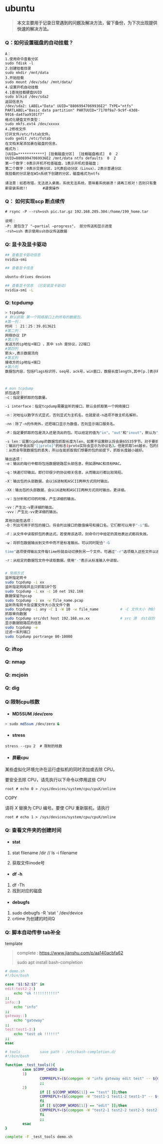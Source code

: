 # ubuntu

>#### 本文主要用于记录日常遇到的问题及解决方法，留下备份，为下次出现提供快速的解决方法。



### Q：如何设置磁盘的自动挂载？

```shell
A：
1.使用命令查看分区
sudo fdisk -l  
2.创建挂载目录
sudo mkdir /mnt/data
3.开始挂载
sudo mount /dev/sda/ /mnt/data/
4.设置开机自动挂载
4.1查询挂载硬盘UUID
sudo blkid /dev/sda2
返回信息为
/dev/sda2: LABEL="Data" UUID="88069947069936E2" TYPE="ntfs" 
PARTLABEL="Basic data partition" PARTUUID="7170f9a7-9c9f-43d8-
9916-da47aa9101f7"
格式化硬盘文件类型：
sudo mkfs.ext4 /dev/xxxxx 
4.2修改文件
打开文件/etc/fstab文件。
sudo gedit /etc/fstab
在文档末尾添加裹在磁盘的信息。
格式为：
[UUID=************] [挂载磁盘分区]  [挂载磁盘格式]  0  2
UUID=88069947069936E2 /mnt/data ntfs defaults  0  2
第一个数字：0表示开机不检查磁盘，1表示开机检查磁盘；
第二个数字：0表示交换分区，1代表启动分区（Linux），2表示普通分区
我挂载的分区是在WIn系统下创建的分区，磁盘格式为ntfs
 
请注意：如若改错，无法进入桌面，系统无法系统，意味着系统崩溃！请再三核对！否则只有重新安装系统!!       #谨慎操作
```

### Q： 如何实现scp 断点续传

```shell
# rsync -P --rsh=ssh pic.tar.gz 192.168.205.304:/home/199_home.tar

说明：
-P: 是包含了 "–partial –progress"， 部分传送和显示进度
-rsh=ssh 表示使用ssh协议传送数据
```

### 	Q:  显卡及显卡驱动

```bash
## 查看显卡驱动信息
nvidia-smi  

## 查看显卡信息

ubuntu-drives devices 

## 查看显卡信息 （已安装显卡驱动）
nvidia-smi -L 
```





### Q:   tcpdump

```bash
> tcpdump 
# 默认抓取 第一个网络接口上的所有的数据包。
#第一列： 
时间 ： 21：25：39.013621
#第二列：
网络协议 IP
#第三列
发送方的ip地址+端口 ，其中 ssh 是协议，22端口
#第四列
箭头>,表示数据流向
#第五列
接收方的ip地址+端口
#第六列
数据包内容，包括Flags标识符，seq号，ack号，win窗口，数据长度length,其中[p.]表示PUSH标志位为1



# man tcpdump
抓包选项：
-c：指定要抓取的包数量。

-i interface：指定tcpdump需要监听的接口。默认会抓取第一个网络接口

-n：对地址以数字方式显式，否则显式为主机名，也就是说-n选项不做主机名解析。

-nn：除了-n的作用外，还把端口显示为数值，否则显示端口服务名。

-P：指定要抓取的包是流入还是流出的包。可以给定的值为"in"、"out"和"inout"，默认为"inout"。

-s len：设置tcpdump的数据包抓取长度为len，如果不设置默认将会是65535字节。对于要抓取的数据包较大时，长度设置不够可能会产生包截断，若出现包截断，
：输出行中会出现"[|proto]"的标志(proto实际会显示为协议名)。但是抓取len越长，包的处理时间越长，并且会减少tcpdump可缓存的数据包的数量，
：从而会导致数据包的丢失，所以在能抓取我们想要的包的前提下，抓取长度越小越好。

输出选项：
-e：输出的每行中都将包括数据链路层头部信息，例如源MAC和目标MAC。

-q：快速打印输出。即打印很少的协议相关信息，从而输出行都比较简短。

-X：输出包的头部数据，会以16进制和ASCII两种方式同时输出。

-XX：输出包的头部数据，会以16进制和ASCII两种方式同时输出，更详细。

-v：当分析和打印的时候，产生详细的输出。

-vv：产生比-v更详细的输出。
-vvv：产生比-vv更详细的输出。

其他功能性选项：
-D：列出可用于抓包的接口。将会列出接口的数值编号和接口名，它们都可以用于"-i"后。

-F：从文件中读取抓包的表达式。若使用该选项，则命令行中给定的其他表达式都将失效。

-w：将抓包数据输出到文件中而不是标准输出。可以同时配合"-G

time"选项使得输出文件每time秒就自动切换到另一个文件。可通过"-r"选项载入这些文件以进行分析和打印。

-r：从给定的数据包文件中读取数据。使用"-"表示从标准输入中读取。


# 常用方式
监听指定网卡
sudo tcpdump -i xx 
监听指定网段并且只抓取10个包
sudo tcpdump -i xx -c 10 net 192.168
数据保留为pcap
sudo tcpdump -i xx -w file_name.pcap
监听所有网卡及设置文件大小及文件个数
sudo tcpdump -i any -C 1 -W 10 -w file_name          # -C 文件大小（MB） -W 文件个数
抓取单向数据
sudo tcpdump src/dst host 192.168.xx.xx              # src 源  dst目的
显示数据链路层的信息
sudo tcpdump -e 
过滤一系列端口
sudo tcpdump portrange 80-10000
```

### Q:  iftop

### Q:  nmap 

### Q: mcjoin

### Q: dig 

### Q:限制cpu核数

- #### MD5SUM /dev/zero

```bash
> sudo md5sum /dev/zero & 
```

- #### stress

```bahs 
stress --cpu 2  # 限制的核数
```

- ####  屏蔽cpu

某些虚拟化环境允许在运行虚拟机的同时添加或去除 CPU。

要安全去除 CPU，请先执行以下命令以停用这些 CPU

```
root # echo 0 > /sys/devices/system/cpu/cpuX/online
```

COPY

请将 *X* 替换为 CPU 编号。要使 CPU 重新联机，请执行

```
root # echo 1 > /sys/devices/system/cpu/cpuX/online
```

### Q: 查看文件夹的创建时间

- #### stat

1. stat filename /dir   //       ls -i filename 

1. 获取文件inode号 

- #### df -h 

1. df -Th 
2. 找到对应的磁盘

- ####  debugfs

1. sudo debugfs -R 'stat  <Inode>'  /dev/device
2. crtime 为创建的时间Q

### Q: 脚本自动传参 tab补全

template

>complete   : https://www.jianshu.com/p/aa140acbfa62
>
>sudo apt install bash-completion

```bash
# demo.sh
#!/bin/bash

case "$1:$2:$3" in 
edit:test2-2:)
    echo "ok !!!!!!!!!!!"
;;
info::)
    echo "info"
;;
gateway::)
    echo "gateway"
;;
test:test1-3:)
	echo "test ok !!!!!!"
;;
esac 
```

```bash
# tools         save path : /etc/bash-completion.d/
#!/bin/bash

function _test_tools(){
        case $COMP_CWORD in
        1)
                COMPREPLY=($(compgen -W "info gateway edit test" -- ${COMP_WORDS[COMP_CWORD]}))
                ;;
        2)
                if [[ ${COMP_WORDS[1]} == "test" ]];then
                COMPREPLY=($(compgen -W "test1-1 test1-2 test1-3" -- ${COMP_WORDS[COMP_CWORD]}))
                fi
                if [[ ${COMP_WORDS[1]} == "edit" ]];then
                COMPREPLY=($(compgen -W "test2-1 test2-2 test2-3 test2-4" -- ${COMP_WORDS[COMP_CWORD]}))
                fi
                ;;
        esac
}

complete -F _test_tools demo.sh
```



